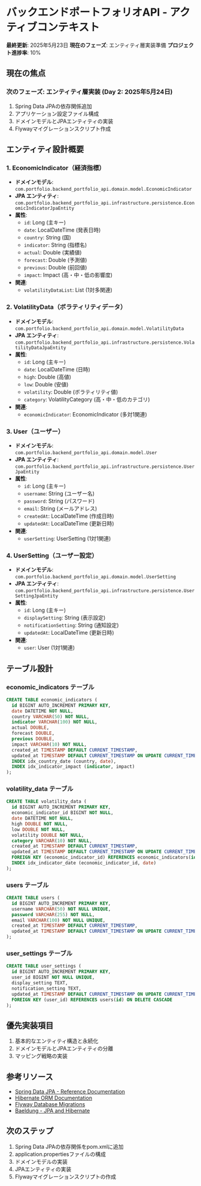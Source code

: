 # バックエンドポートフォリオAPI - アクティブコンテキスト

**最終更新**: 2025年5月23日
**現在のフェーズ**: エンティティ層実装準備
**プロジェクト進捗率**: 10%

## 現在の焦点

### 次のフェーズ: エンティティ層実装 (Day 2: 2025年5月24日)
1. Spring Data JPAの依存関係追加
2. アプリケーション設定ファイル構成
3. ドメインモデルとJPAエンティティの実装
4. Flywayマイグレーションスクリプト作成

## エンティティ設計概要

### 1. EconomicIndicator（経済指標）
- **ドメインモデル**: `com.portfolio.backend_portfolio_api.domain.model.EconomicIndicator`
- **JPA エンティティ**: `com.portfolio.backend_portfolio_api.infrastructure.persistence.EconomicIndicatorJpaEntity`
- **属性**:
  - `id`: Long (主キー)
  - `date`: LocalDateTime (発表日時)
  - `country`: String (国)
  - `indicator`: String (指標名)
  - `actual`: Double (実績値)
  - `forecast`: Double (予測値)
  - `previous`: Double (前回値)
  - `impact`: Impact (高・中・低の影響度)
- **関連**:
  - `volatilityDataList`: List<VolatilityData> (1対多関連)

### 2. VolatilityData（ボラティリティデータ）
- **ドメインモデル**: `com.portfolio.backend_portfolio_api.domain.model.VolatilityData`
- **JPA エンティティ**: `com.portfolio.backend_portfolio_api.infrastructure.persistence.VolatilityDataJpaEntity`
- **属性**:
  - `id`: Long (主キー)
  - `date`: LocalDateTime (日時)
  - `high`: Double (高値)
  - `low`: Double (安値)
  - `volatility`: Double (ボラティリティ値)
  - `category`: VolatilityCategory (高・中・低のカテゴリ)
- **関連**:
  - `economicIndicator`: EconomicIndicator (多対1関連)

### 3. User（ユーザー）
- **ドメインモデル**: `com.portfolio.backend_portfolio_api.domain.model.User`
- **JPA エンティティ**: `com.portfolio.backend_portfolio_api.infrastructure.persistence.UserJpaEntity`
- **属性**:
  - `id`: Long (主キー)
  - `username`: String (ユーザー名)
  - `password`: String (パスワード)
  - `email`: String (メールアドレス)
  - `createdAt`: LocalDateTime (作成日時)
  - `updatedAt`: LocalDateTime (更新日時)
- **関連**:
  - `userSetting`: UserSetting (1対1関連)

### 4. UserSetting（ユーザー設定）
- **ドメインモデル**: `com.portfolio.backend_portfolio_api.domain.model.UserSetting`
- **JPA エンティティ**: `com.portfolio.backend_portfolio_api.infrastructure.persistence.UserSettingJpaEntity`
- **属性**:
  - `id`: Long (主キー)
  - `displaySetting`: String (表示設定)
  - `notificationSetting`: String (通知設定)
  - `updatedAt`: LocalDateTime (更新日時)
- **関連**:
  - `user`: User (1対1関連)

## テーブル設計

### economic_indicators テーブル
```sql
CREATE TABLE economic_indicators (
  id BIGINT AUTO_INCREMENT PRIMARY KEY,
  date DATETIME NOT NULL,
  country VARCHAR(50) NOT NULL,
  indicator VARCHAR(100) NOT NULL,
  actual DOUBLE,
  forecast DOUBLE,
  previous DOUBLE,
  impact VARCHAR(10) NOT NULL,
  created_at TIMESTAMP DEFAULT CURRENT_TIMESTAMP,
  updated_at TIMESTAMP DEFAULT CURRENT_TIMESTAMP ON UPDATE CURRENT_TIMESTAMP,
  INDEX idx_country_date (country, date),
  INDEX idx_indicator_impact (indicator, impact)
);
```

### volatility_data テーブル
```sql
CREATE TABLE volatility_data (
  id BIGINT AUTO_INCREMENT PRIMARY KEY,
  economic_indicator_id BIGINT NOT NULL,
  date DATETIME NOT NULL,
  high DOUBLE NOT NULL,
  low DOUBLE NOT NULL,
  volatility DOUBLE NOT NULL,
  category VARCHAR(10) NOT NULL,
  created_at TIMESTAMP DEFAULT CURRENT_TIMESTAMP,
  updated_at TIMESTAMP DEFAULT CURRENT_TIMESTAMP ON UPDATE CURRENT_TIMESTAMP,
  FOREIGN KEY (economic_indicator_id) REFERENCES economic_indicators(id) ON DELETE CASCADE,
  INDEX idx_indicator_date (economic_indicator_id, date)
);
```

### users テーブル
```sql
CREATE TABLE users (
  id BIGINT AUTO_INCREMENT PRIMARY KEY,
  username VARCHAR(50) NOT NULL UNIQUE,
  password VARCHAR(255) NOT NULL,
  email VARCHAR(100) NOT NULL UNIQUE,
  created_at TIMESTAMP DEFAULT CURRENT_TIMESTAMP,
  updated_at TIMESTAMP DEFAULT CURRENT_TIMESTAMP ON UPDATE CURRENT_TIMESTAMP
);
```

### user_settings テーブル
```sql
CREATE TABLE user_settings (
  id BIGINT AUTO_INCREMENT PRIMARY KEY,
  user_id BIGINT NOT NULL UNIQUE,
  display_setting TEXT,
  notification_setting TEXT,
  updated_at TIMESTAMP DEFAULT CURRENT_TIMESTAMP ON UPDATE CURRENT_TIMESTAMP,
  FOREIGN KEY (user_id) REFERENCES users(id) ON DELETE CASCADE
);
```

## 優先実装項目

1. 基本的なエンティティ構造と永続化
2. ドメインモデルとJPAエンティティの分離
3. マッピング戦略の実装

## 参考リソース

- [Spring Data JPA - Reference Documentation](https://docs.spring.io/spring-data/jpa/docs/current/reference/html/)
- [Hibernate ORM Documentation](https://hibernate.org/orm/documentation/6.2/)
- [Flyway Database Migrations](https://flywaydb.org/documentation/)
- [Baeldung - JPA and Hibernate](https://www.baeldung.com/hibernate-jpa-tutorial)

## 次のステップ

1. Spring Data JPAの依存関係をpom.xmlに追加
2. application.propertiesファイルの構成
3. ドメインモデルの実装
4. JPAエンティティの実装
5. Flywayマイグレーションスクリプトの作成 